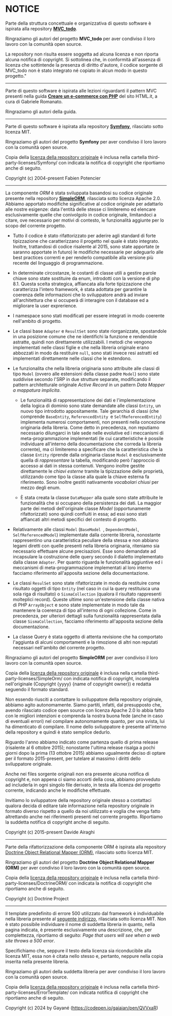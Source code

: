 # NOTICE

Parte della struttura concettuale e organizzativa di questo software è ispirata alla repository [**MVC_todo**](https://github.com/ngrt/MVC_todo).

Ringraziamo gli autori del progetto **MVC_todo** per aver condiviso il loro lavoro con la comunità open source.

La repository non risulta essere soggetta ad alcuna licenza e non riporta alcuna notifica di copyright. Si sottolinea che, in conformità all'assenza di licenza che sottintende la presenza di diritto d'autore, il codice sorgente di MVC_todo non è stato integrato né copiato in alcun modo in questo progetto."

---

Parte di questo software è ispirata alle lezioni riguardanti il pattern MVC presenti nella guida [**Creare un e-commerce con PHP**](https://www.html.it/guide/creare-un-e-commerce-con-php/) del sito HTML.it, a cura di Gabriele Romanato.

Ringraziamo gli autori della guida.

---

Parte di questo software è ispirata alla repository [**Symfony**](https://github.com/symfony/symfony), rilasciato sotto licenza MIT.

Ringraziamo gli autori del progetto **Symfony** per aver condiviso il loro lavoro con la comunità open source.

Copia della [licenza della repository originale](https://github.com/symfony/symfony/blob/6.4/LICENSE) è inclusa nella cartella third-party-licenses/Symfony/ con indicata la notifica di copyright che riportiamo anche di seguito.

Copyright (c) 2004-present Fabien Potencier

---

La componente *ORM* è stata sviluppata basandosi su codice originale presente nella repository [**SimpleORM**](https://github.com/davideairaghi/php), rilasciata sotto licenza Apache 2.0. Abbiamo apportato modifiche significative al codice originale per adattarlo alle nostre esigenze: data l'entità delle stesse ci limiteremo ed elencare esclusivamente quelle che conivolgolo in codice originale, limitandoci a citare, ove necessario per motivi di contesto, le funzionalità aggiunte per lo scopo del corrente progetto.

- Tutto il codice è stato rifattorizzato per aderire agli standard di forte tipizzazione che caratterizzano il progetto nel quale è stato integrato. Inoltre, trattandosi di codice risalente al 2015, sono state apportate (e saranno apportate in futuro) le modifiche necessarie per adeguarlo alle best practices correnti e per renderlo compatibile alla versione più recente del linguaggio di programmazione.

- In determinate circostanze, le costanti di classe utili a gestire parole chiave sono state sostituire da enum, introdotti con la versione di php 8.1. Questa scelta strategica, affiancata alla forte tipizzazione che caratterizza l'intero framework, è stata adottata per garantire la coerenza delle informazioni che lo sviluppatore andrà ad inviare all'architettura che si occuperà di interagire con il database ed a migliorare la user exprerience.

- I namespace sono stati modificati per essere integrati in modo coerente nell'ambito di progetto.

- Le classi base `Adapter` e `ResultSet` sono state riorganizzate, spostandole in una posizione comune che ne identifichi la funzione e rendendole astratte, quindi non direttamente utilizzabili. I metodi che vengono implementati nelle classi figlie e che nella libreria originale erano abbozzati in modo da restituire `null`, sono stati invece resi astratti ed implementati direttamente nelle classi che le estendono.

- Le funzionalita che nella libreria originaria sono attribuite alle classi di tipo `Model` (ovvero alle estensioni della classe padre `Model`) sono state suddivise secondo l'SRP in due strutture separate, modificando il pattern architetturale originale *Active Record* in un pattern *Data Mapper a mappatura implicita*.
  
  - Le funzionalità di rappresentazione dei dati e l'implementazione della logica di dominio sono state demandate alle classi `Entity`, un nuovo tipo introdotto appositamente. Tale gerarchia di classi (che comprende `BaseEntity`, `ReferencedEntity `e `SelfReferencedEntity`) implementa numerosi comportamenti, non presenti nella concezione originaria della libreria. Come detto in precedenza, non reputiamo necessario dilungarci in tale sede nelle evolutive ed i meccanismi di meta-programmazione implementati (le cui caratteristiche è possile individuare all'interno della documentazione che correda la libreria corrente), ma ci limiteremo a specificare che la caratteristica che la classe `Entity` riprende dalla originaria classe `Model` è esclusivamente quella di *rappresentare* la tabella, modificando però l'approccio di accesso ai dati in stessa contenuti. Vengono inoltre gestite direttamente le *chiavi esterne* tramite la tipizzazione delle proprietà, utilizzando come tipo la classe alla quale la chiave esterna fa riferimento. Sono inoltre gestiti nativamente *vocabolari chiusi* per mezzo degli enum.
  
  - È stata creata la classe `DataMapper` alla quale sono state attribuite le funzionalità che si occupano della persistenza dei dati. La maggior parte dei metodi dell'originale classe *Model* (opportunamente rifattorizzati) sono quindi confluiti in essa; ad essi sono stati affiancati altri metodi specifici del contesto di progetto.

- Relativamente alle classi `Model` (`BaseModel `, `DependentModel`, `SelfReferencedModel`) implementate dalla corrente libreria, nonostante rappresentino una caratteristica peculiare della stessa e non abbiano legami diretti con quelle presenti nella libreria originaria, riteniamo sia necessario effettuare alcune precisazioni. Esse sono demandate ad incapsulare la costruzione delle query secondo il dialetto implementato dalla classe `Adapter`. Per quanto riguarda le funzionalità aggiuntive ed i meccanismi di meta-programmazione implementati al loro interno facciamo riferimento all'apposita sezione della documentazione.

- Le classi `ResulSet` sono state rifattorizzate in modo da restituire come risultato oggetti di tipo `Entity` (nel caso in cui la query restituisca una sola riga di risultato) o `SismaCollection` (qualora il risultato rappresenti molteplici record). Queste ultime sono un'estensione della classe nativa di PHP `ArrayObject` e sono state implementate in modo tale da mantenere la coerenza di tipo all'interno di ogni collezione. Come in precedenza, per ulteriori dettagli sulla funzionalità rappresentata dalla classe `SismaCollection`, facciamo riferimento all'apposita sezione della documentazione.

- La classe Query è stata oggetto di attenta revisione che ha comportato l'aggiunta di alcuni comportamenti e la rimozione di altri non reputati necessari nell'ambito del corrente progetto.

Ringraziamo gli autori del progetto **SimpleORM** per aver condiviso il loro lavoro con la comunità open source.

Copia della [licenza della repository originale](https://github.com/davideairaghi/php/blob/master/LICENSE) è inclusa nella cartella third-party-licenses/SimpleOrm/ con indicata notifica di copyright, incompleta nell'originale (Copyright {yyyy} {name of copyright owner}) e redatta seguendo il formato standard. 

Non essendo riusciti a contattare lo sviluppatore della repository originale, abbiamo agito autonomamente. Siamo partiti, infatti,  dal presupposto che, avendo rilasciato codice open source con licenza Apache 2.0 lo abbia fatto con le migliori intenzioni e comprenda la nostra buona fede (anche in caso di eventuali errori) nel compilare autonomamente quanto, per una svista, lui ha dimenticato di compilare. Il nome dello sviluppatore è presente all'interno della repository e quindi è stato semplice dedurlo. 

Riguardo l'anno abbiamo indicato come partenza quello di prima release (risalente al 6 ottobre 2015); nonostante l'ultima release risalga a pochi giorni dopo la prima (13 ottobre 2015) abbiamo ugualmente deciso di optare per il formato 2015-present, per tutelare al massimo i diritti dello sviluppatore originale. 

Anche nei files sorgente originali non era presente alcuna notifica di copyright e, non appena ci siamo accorti della cosa, abbiamo provveduto ad includerla in ogni singolo file derivato, in testa alla licenza del progetto corrente, indicando anche le modifiche effettuate.

Invitiamo lo sviluppatore della repository originale stesso a contattaci qualora decida di editare tale informazione nella repository originale in formato diverso rispetto a quello da noi utilizzato e voglia che venga fatto altrettando anche nei riferimenti presenti nel corrente progetto. Riportiamo la suddetta notifica di copyright anche di seguito.

Copyright (c) 2015-present Davide Airaghi

---

Parte della rifattorizzazione della componente ORM è ispirata alla repository [Doctrine Object Relational Mapper (ORM)](https://github.com/doctrine/orm), rilasciato sotto licenza MIT.

Ringraziamo gli autori del progetto **Doctrine Object Relational Mapper (ORM)** per aver condiviso il loro lavoro con la comunità open source.

Copia della [licenza della repository originale](https://github.com/symfony/symfony/blob/6.4/LICENSE) è inclusa nella cartella third-party-licenses/DoctrineORM/ con indicata la notifica di copyright che riportiamo anche di seguito.

Copyright (c) Doctrine Project

---

Il template predefinito di errore 500 utilizzato dal framework è individuabile nella libreria presente al [seguente indirizzo](https://codepen.io/gaiaian/details/QVVxaR), rilasciata sotto licenza MIT. Non è stato possibile individuare il nome di suddetta libreria in quanto, nella pagina indicata, è presente esclusivamente una descrizione, che, per complettezza, riportiamo di seguito: *Page that users will see when a web site throws a 500 error*.

Specifichiamo che, seppure il testo della licenza sia riconducibile alla licenza MIT, essa non è citata nello stesso e, pertanto, neppure nella copia inserita nella presente libreria.

Ringraziamo gli autori della suddetta libreria per aver condiviso il loro lavoro con la comunità open source.

Copia della [licenza della repository originale](https://codepen.io/gaiaian/details/QVVxaR) è inclusa nella cartella third-party-licenses/ErrorTemplate/ con indicata notifica di copyright che riportiamo anche di seguito.

Copyright (c) 2024 by Gayané (https://codepen.io/gaiaian/pen/QVVxaR)
